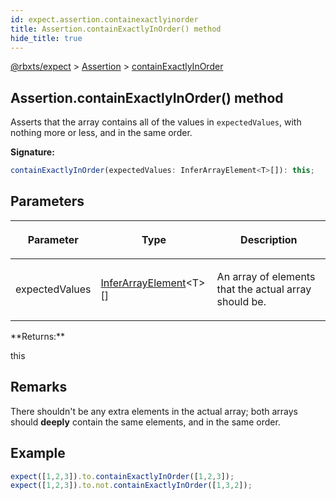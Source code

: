 ```yaml
---
id: expect.assertion.containexactlyinorder
title: Assertion.containExactlyInOrder() method
hide_title: true
---
```


[@rbxts/expect](./expect.md) &gt; [Assertion](./expect.assertion.md) &gt; [containExactlyInOrder](./expect.assertion.containexactlyinorder.md)

## Assertion.containExactlyInOrder() method

Asserts that the array contains all of the values in `expectedValues`<!-- -->, with nothing more or less, and in the same order.

**Signature:**

```typescript
containExactlyInOrder(expectedValues: InferArrayElement<T>[]): this;
```

## Parameters

<table><thead><tr><th>

Parameter


</th><th>

Type


</th><th>

Description


</th></tr></thead>
<tbody><tr><td>

expectedValues


</td><td>

[InferArrayElement](./expect.inferarrayelement.md)<!-- -->&lt;T&gt;\[\]


</td><td>

An array of elements that the actual array should be.


</td></tr>
</tbody></table>
**Returns:**

this

## Remarks

There shouldn't be any extra elements in the actual array; both arrays should **deeply** contain the same elements, and in the same order.

## Example


```ts
expect([1,2,3]).to.containExactlyInOrder([1,2,3]);
expect([1,2,3]).to.not.containExactlyInOrder([1,3,2]);
```
